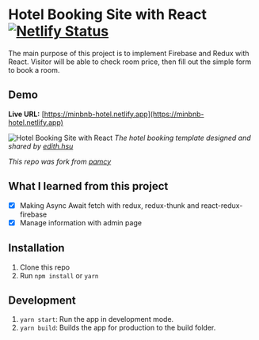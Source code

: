 # Hotel Booking Site with React [![Netlify Status](https://api.netlify.com/api/v1/badges/d92bb97a-1ba9-49f4-b44b-96fbaa1273f4/deploy-status)](https://app.netlify.com/sites/minbnb-hotel/deploys)

The main purpose of this project is to implement Firebase and Redux with React. Visitor will be able to check room price, then fill out the simple form to book a room.

## Demo

**Live URL:** [https://minbnb-hotel.netlify.app](https://minbnb-hotel.netlify.app)

![Hotel Booking Site with React](https://res.cloudinary.com/pamcy/image/upload/v1570325673/coding/react-hotel-booking.png)
_The hotel booking template designed and shared by [edith.hsu](https://z7x2c0v0b8.github.io/the_f2e_2nd/hotel_reservation.html)_

_This repo was fork from [pamcy](https://github.com/pamcy/React-Hotel-Booking-Ajax)_

## What I learned from this project

- [x] Making Async Await fetch with redux, redux-thunk and react-redux-firebase
- [x] Manage information with admin page

## Installation

1. Clone this repo
2. Run `npm install` or `yarn`

## Development

1. `yarn start`: Run the app in development mode.
2. `yarn build`: Builds the app for production to the build folder.
